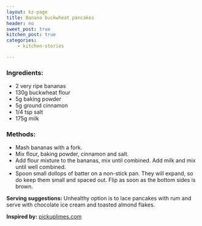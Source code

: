 ```yaml
---
layout: kz-page
title: Banana buckwheat pancakes
header: no
sweet_post: true
kitchen_post: true
categories:
    - kitchen-stories

---
```


### Ingredients:

* 2 very ripe bananas
* 130g buckwheat flour
* 5g baking powder
* 5g ground cinnamon
* 1/4 tsp salt
* 175g milk


### Methods:

* Mash bananas with a fork.
* Mix flour, baking powder, cinnamon and salt.
* Add flour mixture to the bananas, mix until combined. Add milk and mix until well combined.
* Spoon small dollops of batter on a non-stick pan. They will expand, so do keep them small and spaced out. Flip as soon as the bottom sides is brown.


**Serving suggestions:** Unhealthy option is to lace pancakes with rum and serve with chocolate ice cream and toasted almond flakes.


**Inspired by:** [pickuplimes.com][1]

[1]: https://www.pickuplimes.com/recipe/fabulously-healthy-buckwheat-pancakes-185
